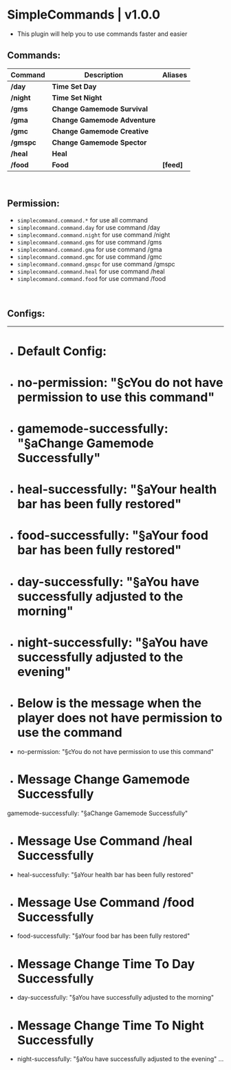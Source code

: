 # SimpleCommands | v1.0.0
- This plugin will help you to use commands faster and easier
 
## Commands:

| **Command** | **Description** | **Aliases** |
| --- | --- | --- |
| **/day** | **Time Set Day** |
| **/night** | **Time Set Night** |
| **/gms** | **Change Gamemode Survival** |
| **/gma** | **Change Gamemode Adventure** |
| **/gmc** | **Change Gamemode Creative** |
| **/gmspc** | **Change Gamemode Spector** |
| **/heal** | **Heal** |
| **/food** | **Food** | **[feed]** |

<br>

## Permission:
 
- `simplecommand.command.*` for use all command
- `simplecommand.command.day` for use command /day
- `simplecommand.command.night` for use command /night
- `simplecommand.command.gms` for use command /gms
- `simplecommand.command.gma` for use command /gma
- `simplecommand.command.gmc` for use command /gmc
- `simplecommand.command.gmspc` for use command /gmspc
- `simplecommand.command.heal` for use command /heal
- `simplecommand.command.food` for use command /food

<br>

## Configs:
---
- # Default Config:
- #   no-permission: "§cYou do not have permission to use this command"
- #   gamemode-successfully: "§aChange Gamemode Successfully"
- #   heal-successfully: "§aYour health bar has been fully restored"
- #   food-successfully: "§aYour food bar has been fully restored"
- #   day-successfully: "§aYou have successfully adjusted to the morning"
- #   night-successfully: "§aYou have successfully adjusted to the evening"

- # Below is the message when the player does not have permission to use the command
- no-permission: "§cYou do not have permission to use this command"

- # Message Change Gamemode Successfully
gamemode-successfully: "§aChange Gamemode Successfully"

- # Message Use Command /heal Successfully
- heal-successfully: "§aYour health bar has been fully restored"

- # Message Use Command /food Successfully
- food-successfully: "§aYour food bar has been fully restored"

- # Message Change Time To Day Successfully
- day-successfully: "§aYou have successfully adjusted to the morning"

- # Message Change Time To Night Successfully
- night-successfully: "§aYou have successfully adjusted to the evening"
...

